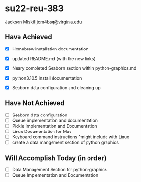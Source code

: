 # su22-reu-383

Jackson Miskill
jcm4bsq@virginia.edu

## Have Achieved 

- [x] Homebrew installation documentation
- [x] updated README.md (with the new links)
- [x] Neary completed Seaborn section within python-graphics.md
- [x] python3.10.5 install documentation
- [x] Seaborn data configuration and cleaning up




## Have Not Achieved
- [ ] Seaborn data configuration
- [ ] Queue implementation and documentation
- [ ] Pickle Implementation and Documentation
- [ ] Linux Documentation for Mac
- [ ] Keyboard command instructions ^might include with Linux
- [ ] create a data mangement section of python graphics

## Will Accomplish Today (in order)

- [ ] Data Management Section for python-graphics
- [ ] Queue Implementation and Documentation
